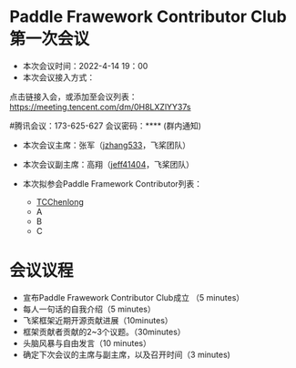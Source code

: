 # Paddle Frawework Contributor Club 第一次会议

- 本次会议时间：2022-4-14 19：00
- 本次会议接入方式： 

点击链接入会，或添加至会议列表：
https://meeting.tencent.com/dm/0H8LXZlYY37s

#腾讯会议：173-625-627
会议密码：**** (群内通知)


- 本次会议主席：张军（[jzhang533](https://github.com/jzhang533)，飞桨团队）
- 本次会议副主席：高翔（[jeff41404](https://github.com/jeff41404)，飞桨团队）

- 本次拟参会Paddle Framework Contributor列表：
    - [TCChenlong](https://github.com/TCChenlong)
    - A
    - B
    - C

# 会议议程

- 宣布Paddle Frawework Contributor Club成立 （5 minutes）
- 每人一句话的自我介绍（5 minutes）
- 飞桨框架近期开源贡献进展（10minutes）
- 框架贡献者贡献的2~3个议题。（30minutes）
- 头脑风暴与自由发言（10 minutes）
- 确定下次会议的主席与副主席，以及召开时间（3 minutes)

